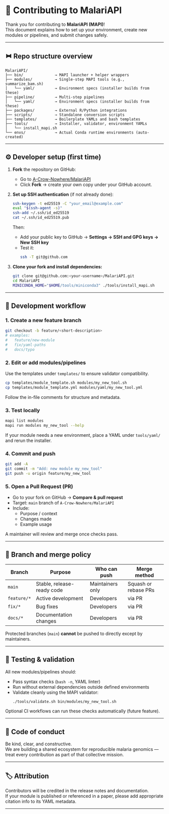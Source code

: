 # 🤝 Contributing to MalariAPI

Thank you for contributing to **MalariAPI (MAPI)**!  
This document explains how to set up your environment, create new modules or pipelines, and submit changes safely.

---

## 🩉 Repo structure overview

```
MalariAPI/
├── bin/              → MAPI launcher + helper wrappers
├── modules/          → Single-step MAPI tools (e.g., summarize_bam.sh)
│   └── yaml/         → Environment specs (installer builds from these)
├── pipeline/         → Multi-step pipelines
│   └── yaml/         → Environment specs (installer builds from these)
├── packages/         → External R/Python integrations
├── scripts/          → Standalone conversion scripts
├── templates/        → Boilerplate YAMLs and bash templates
├── tools/            → Installer, validator, environment YAMLs
│   └── install_mapi.sh
└── envs/             → Actual Conda runtime environments (auto-created)
```

---

## ⚙️ Developer setup (first time)

1. **Fork** the repository on GitHub:
   - Go to [A-Crow-Nowhere/MalariAPI](https://github.com/A-Crow-Nowhere/MalariAPI)
   - Click **Fork** → create your own copy under your GitHub account.

2. **Set up SSH authentication** (if not already done):

   ```bash
   ssh-keygen -t ed25519 -C "your_email@example.com"
   eval "$(ssh-agent -s)"
   ssh-add ~/.ssh/id_ed25519
   cat ~/.ssh/id_ed25519.pub
   ```
   Then:
   - Add your public key to GitHub → **Settings → SSH and GPG keys → New SSH key**
   - Test it:
     ```bash
     ssh -T git@github.com
     ```

3. **Clone your fork and install dependencies:**

   ```bash
   git clone git@github.com:<your-username>/MalariAPI.git
   cd MalariAPI
   MINICONDA_HOME="$HOME/tools/miniconda3" ./tools/install_mapi.sh
   ```

---

## 🧠 Development workflow

### 1. Create a new feature branch
```bash
git checkout -b feature/<short-description>
# examples:
#   feature/new-module
#   fix/yaml-paths
#   docs/typo
```

### 2. Edit or add modules/pipelines
Use the templates under `templates/` to ensure validator compatibility.

```bash
cp templates/module_template.sh modules/my_new_tool.sh
cp templates/module_template.yml modules/yaml/my_new_tool.yml
```

Follow the in-file comments for structure and metadata.

### 3. Test locally
```bash
mapi list modules
mapi run modules my_new_tool --help
```

If your module needs a new environment, place a YAML under `tools/yaml/` and rerun the installer.

### 4. Commit and push
```bash
git add -A
git commit -m "Add: new module my_new_tool"
git push -u origin feature/my_new_tool
```

### 5. Open a Pull Request (PR)
- Go to your fork on GitHub → **Compare & pull request**
- Target: `main` branch of `A-Crow-Nowhere/MalariAPI`
- Include:
  - Purpose / context
  - Changes made
  - Example usage

A maintainer will review and merge once checks pass.

---

## 🔐 Branch and merge policy

| Branch | Purpose | Who can push | Merge method |
|--------|----------|--------------|---------------|
| `main` | Stable, release-ready code | Maintainers only | Squash or rebase PRs |
| `feature/*` | Active development | Developers | via PR |
| `fix/*` | Bug fixes | Developers | via PR |
| `docs/*` | Documentation changes | Developers | via PR |

Protected branches (`main`) **cannot** be pushed to directly except by maintainers.

---

## 🧪 Testing & validation

All new modules/pipelines should:
- Pass syntax checks (`bash -n`, YAML linter)
- Run without external dependencies outside defined environments
- Validate cleanly using the MAPI validator:
  ```bash
  ./tools/validate.sh bin/modules/my_new_tool.sh
  ```

Optional CI workflows can run these checks automatically (future feature).

---

## 🪪 Code of conduct
Be kind, clear, and constructive.  
We are building a shared ecosystem for reproducible malaria genomics — treat every contribution as part of that collective mission.

---

## 🏷️ Attribution

Contributors will be credited in the release notes and documentation.  
If your module is published or referenced in a paper, please add appropriate citation info to its YAML metadata.

---
